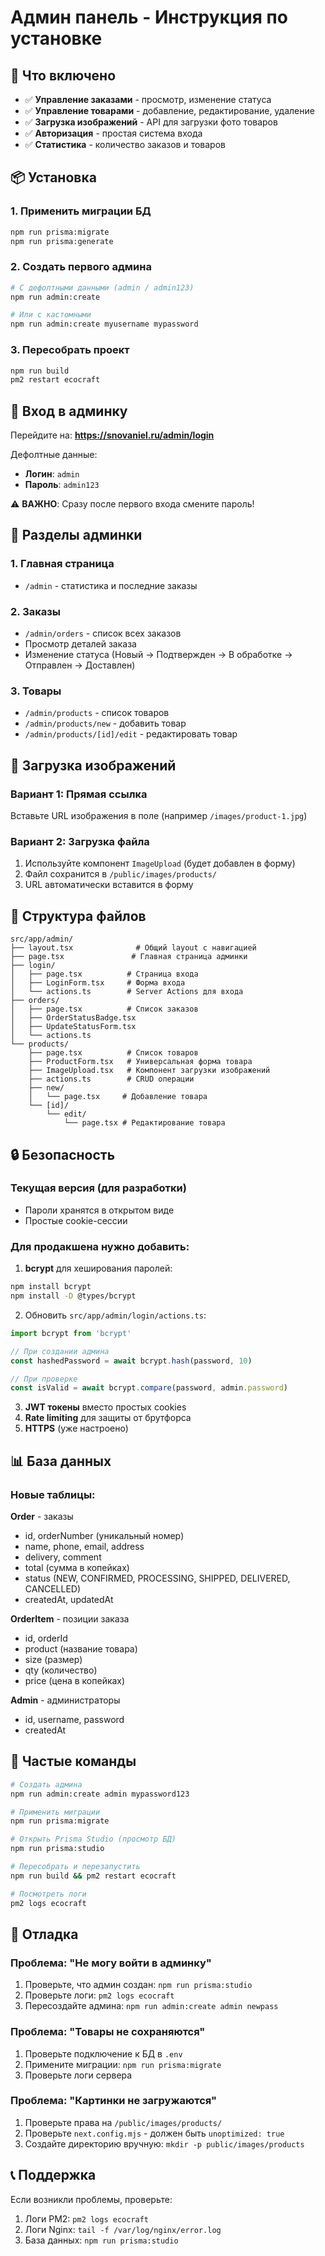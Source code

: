 # Админ панель - Инструкция по установке

## 🎯 Что включено

- ✅ **Управление заказами** - просмотр, изменение статуса
- ✅ **Управление товарами** - добавление, редактирование, удаление
- ✅ **Загрузка изображений** - API для загрузки фото товаров
- ✅ **Авторизация** - простая система входа
- ✅ **Статистика** - количество заказов и товаров

## 📦 Установка

### 1. Применить миграции БД

```bash
npm run prisma:migrate
npm run prisma:generate
```

### 2. Создать первого админа

```bash
# С дефолтными данными (admin / admin123)
npm run admin:create

# Или с кастомными
npm run admin:create myusername mypassword
```

### 3. Пересобрать проект

```bash
npm run build
pm2 restart ecocraft
```

## 🔐 Вход в админку

Перейдите на: **https://snovaniel.ru/admin/login**

Дефолтные данные:
- **Логин**: `admin`
- **Пароль**: `admin123`

⚠️ **ВАЖНО**: Сразу после первого входа смените пароль!

## 📱 Разделы админки

### 1. Главная страница
- `/admin` - статистика и последние заказы

### 2. Заказы
- `/admin/orders` - список всех заказов
- Просмотр деталей заказа
- Изменение статуса (Новый → Подтвержден → В обработке → Отправлен → Доставлен)

### 3. Товары
- `/admin/products` - список товаров
- `/admin/products/new` - добавить товар
- `/admin/products/[id]/edit` - редактировать товар

## 📸 Загрузка изображений

### Вариант 1: Прямая ссылка
Вставьте URL изображения в поле (например `/images/product-1.jpg`)

### Вариант 2: Загрузка файла
1. Используйте компонент `ImageUpload` (будет добавлен в форму)
2. Файл сохранится в `/public/images/products/`
3. URL автоматически вставится в форму

## 🔧 Структура файлов

```
src/app/admin/
├── layout.tsx              # Общий layout с навигацией
├── page.tsx               # Главная страница админки
├── login/
│   ├── page.tsx          # Страница входа
│   ├── LoginForm.tsx     # Форма входа
│   └── actions.ts        # Server Actions для входа
├── orders/
│   ├── page.tsx          # Список заказов
│   ├── OrderStatusBadge.tsx
│   ├── UpdateStatusForm.tsx
│   └── actions.ts
└── products/
    ├── page.tsx          # Список товаров
    ├── ProductForm.tsx   # Универсальная форма товара
    ├── ImageUpload.tsx   # Компонент загрузки изображений
    ├── actions.ts        # CRUD операции
    ├── new/
    │   └── page.tsx     # Добавление товара
    └── [id]/
        └── edit/
            └── page.tsx # Редактирование товара
```

## 🔒 Безопасность

### Текущая версия (для разработки)
- Пароли хранятся в открытом виде
- Простые cookie-сессии

### Для продакшена нужно добавить:
1. **bcrypt** для хеширования паролей:
```bash
npm install bcrypt
npm install -D @types/bcrypt
```

2. Обновить `src/app/admin/login/actions.ts`:
```typescript
import bcrypt from 'bcrypt'

// При создании админа
const hashedPassword = await bcrypt.hash(password, 10)

// При проверке
const isValid = await bcrypt.compare(password, admin.password)
```

3. **JWT токены** вместо простых cookies
4. **Rate limiting** для защиты от брутфорса
5. **HTTPS** (уже настроено)

## 📊 База данных

### Новые таблицы:

**Order** - заказы
- id, orderNumber (уникальный номер)
- name, phone, email, address
- delivery, comment
- total (сумма в копейках)
- status (NEW, CONFIRMED, PROCESSING, SHIPPED, DELIVERED, CANCELLED)
- createdAt, updatedAt

**OrderItem** - позиции заказа
- id, orderId
- product (название товара)
- size (размер)
- qty (количество)
- price (цена в копейках)

**Admin** - администраторы
- id, username, password
- createdAt

## 🚀 Частые команды

```bash
# Создать админа
npm run admin:create admin mypassword123

# Применить миграции
npm run prisma:migrate

# Открыть Prisma Studio (просмотр БД)
npm run prisma:studio

# Пересобрать и перезапустить
npm run build && pm2 restart ecocraft

# Посмотреть логи
pm2 logs ecocraft
```

## 🐛 Отладка

### Проблема: "Не могу войти в админку"
1. Проверьте, что админ создан: `npm run prisma:studio`
2. Проверьте логи: `pm2 logs ecocraft`
3. Пересоздайте админа: `npm run admin:create admin newpass`

### Проблема: "Товары не сохраняются"
1. Проверьте подключение к БД в `.env`
2. Примените миграции: `npm run prisma:migrate`
3. Проверьте логи сервера

### Проблема: "Картинки не загружаются"
1. Проверьте права на `/public/images/products/`
2. Проверьте `next.config.mjs` - должен быть `unoptimized: true`
3. Создайте директорию вручную: `mkdir -p public/images/products`

## 📞 Поддержка

Если возникли проблемы, проверьте:
1. Логи PM2: `pm2 logs ecocraft`
2. Логи Nginx: `tail -f /var/log/nginx/error.log`
3. База данных: `npm run prisma:studio`

